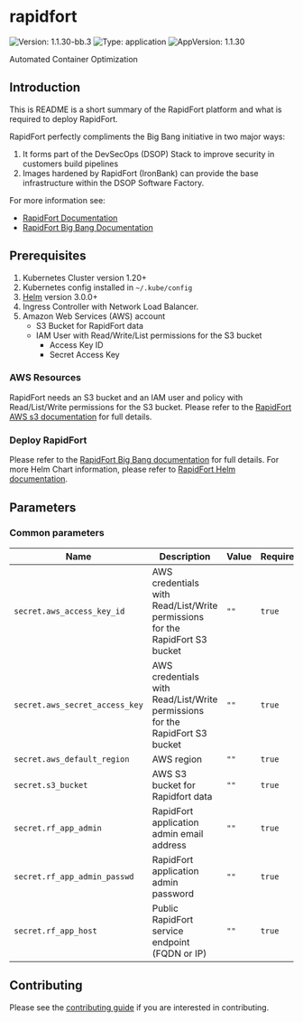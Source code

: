 # rapidfort

![Version: 1.1.30-bb.3](https://img.shields.io/badge/Version-1.1.30--bb.3-informational?style=flat-square) ![Type: application](https://img.shields.io/badge/Type-application-informational?style=flat-square) ![AppVersion: 1.1.30](https://img.shields.io/badge/AppVersion-1.1.30-informational?style=flat-square)

Automated Container Optimization

## Introduction
This is README is a short summary of the RapidFort platform and what is required to deploy RapidFort.

RapidFort perfectly compliments the Big Bang initiative in two major ways:
1. It forms part of the DevSecOps (DSOP) Stack to improve security in customers build pipelines
2. Images hardened by RapidFort (IronBank) can provide the base infrastructure within the DSOP Software Factory.

For more information see:
* [RapidFort Documentation](https://docs.rapidfort.com/)
* [RapidFort Big Bang Documentation](https://docs.rapidfort.com/federal-zone/big-bang-platform-one)


## Prerequisites
1. Kubernetes Cluster version 1.20+
2. Kubernetes config installed in `~/.kube/config`
3. [Helm](https://helm.sh/docs/intro/install/) version 3.0.0+
4. Ingress Controller with Network Load Balancer.
4. Amazon Web Services (AWS) account
    * S3 Bucket for RapidFort data
    * IAM User with Read/Write/List permissions for the S3 bucket
        * Access Key ID
        * Secret Access Key


### AWS Resources
RapidFort needs an S3 bucket and an IAM user and policy with Read/List/Write permissions for the S3 bucket.
Please refer to the [RapidFort AWS s3 documentation](https://docs.rapidfort.com/rapidfort-on-premises/rapidfort-aws-prerequisites#s3-bucket) for full details.

    
### Deploy RapidFort
Please refer to the [RapidFort Big Bang documentation](https://docs.rapidfort.com/federal-zone/big-bang-platform-one) for full details.
For more Helm Chart information, please refer to [RapidFort Helm documentation](https://docs.rapidfort.com/rapidfort-on-premises/helm-chart-aws).


## Parameters

### Common parameters

| Name                            | Description                                                                                 | Value           | Required |
| ------------------------------- | ------------------------------------------------------------------------------------------- | --------------- | -------- |
| `secret.aws_access_key_id`                        | AWS credentials with Read/List/Write permissions for the RapidFort S3 bucket                | `""`            | `true`   |
| `secret.aws_secret_access_key`                    | AWS credentials with Read/List/Write permissions for the RapidFort S3 bucket                | `""`            | `true`   |
| `secret.aws_default_region`                       | AWS region                                                                | `""`            | `true`   |
| `secret.s3_bucket`                                | AWS S3 bucket for Rapidfort data                                     | `""`            | `true`   |
| `secret.rf_app_admin`                             | RapidFort application admin email address                                 | `""`            | `true`   |
| `secret.rf_app_admin_passwd`                      | RapidFort application admin password             | `""`            | `true`   |
| `secret.rf_app_host`                              | Public RapidFort service endpoint (FQDN or IP)   | `""`            | `true`   |

## Contributing

Please see the [contributing guide](./CONTRIBUTING.md) if you are interested in contributing.
